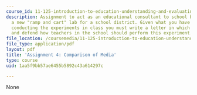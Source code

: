 ```yaml
---
course_id: 11-125-introduction-to-education-understanding-and-evaluating-education-spring-2009
description: Assignment to act as an educational consultant to school board to design
  a new "ramp and cart" lab for a school district. Given what you have learned through
  conducting the experiments in class you must write a letter in which you specify
  and defend how teachers in the school should perform this experiment.
file_location: /coursemedia/11-125-introduction-to-education-understanding-and-evaluating-education-spring-2009/1aa5f9bb57ae6455b5892c43a614297c_MIT11_125s09_assn_Assignment04.pdf
file_type: application/pdf
layout: pdf
title: 'Assignment 4: Comparison of Media'
type: course
uid: 1aa5f9bb57ae6455b5892c43a614297c

---
```

None